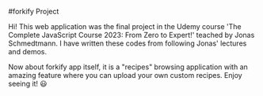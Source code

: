 #forkify Project

Hi! This web application was the final project in the Udemy course 'The Complete JavaScript Course 2023: From Zero to Expert!' teached by Jonas Schmedtmann. I have written these codes from following Jonas' lectures and demos.

Now about forkify app itself, it is a "recipes" browsing application with an amazing feature where you can upload your own custom recipes. Enjoy seeing it! 😃

